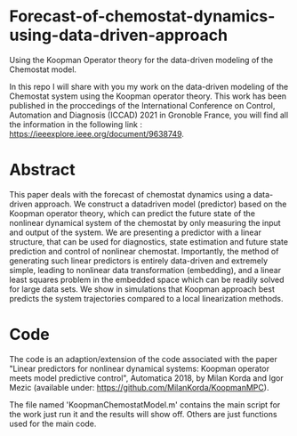 # Forecast-of-chemostat-dynamics-using-data-driven-approach

Using the Koopman Operator theory for the data-driven modeling of the Chemostat model.

In this repo I will share with you my work on the data-driven modeling of the Chemostat system using the Koopman operator theory. This work has been published in  the proccedings of the International Conference on Control, Automation and Diagnosis (ICCAD) 2021 in Gronoble France, you will find all the information in the following link : https://ieeexplore.ieee.org/document/9638749.


# Abstract
This paper deals with the forecast of chemostat
dynamics using a data-driven approach. We construct a datadriven model (predictor) based on the Koopman operator theory,
which can predict the future state of the nonlinear dynamical
system of the chemostat by only measuring the input and output
of the system. We are presenting a predictor with a linear
structure, that can be used for diagnostics, state estimation
and future state prediction and control of nonlinear chemostat.
Importantly, the method of generating such linear predictors is
entirely data-driven and extremely simple, leading to nonlinear
data transformation (embedding), and a linear least squares
problem in the embedded space which can be readily solved
for large data sets. We show in simulations that Koopman
approach best predicts the system trajectories compared to a
local linearization methods.

# Code

The code is an adaption/extension of the code associated with the paper "Linear predictors for nonlinear dynamical systems: Koopman operator meets model predictive control", Automatica 2018, by Milan Korda and Igor Mezic (available under: https://github.com/MilanKorda/KoopmanMPC).

The file named 'KoopmanChemostatModel.m' contains the main script for the work just run it and the results will show off. 
Others are just functions used for the main code.

